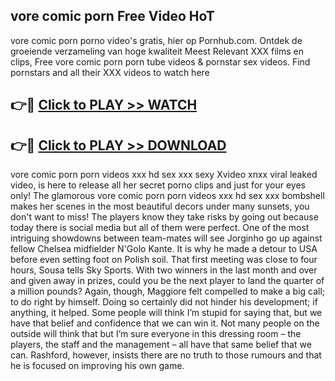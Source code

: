 ## vore comic porn Free Video HoT 

vore comic porn porno video's gratis, hier op Pornhub.com. Ontdek de groeiende verzameling van hoge kwaliteit Meest Relevant XXX films en clips,
Free vore comic porn porn tube videos & pornstar sex videos. Find pornstars and all their XXX videos to watch here


## 👉🔴 [Click to PLAY >> WATCH](http://us.freeplayer.one?title=vore_comic_porn&ref=16D)

## 👉🔴 [Click to PLAY >> DOWNLOAD](http://us.freeplayer.one?title=vore_comic_porn&ref=16D)


vore comic porn porn videos xxx hd sex xxx sexy Xvideo xnxx viral leaked video, is here to release all her secret porno clips and just for your eyes only! The glamorous vore comic porn porn videos xxx hd sex xxx bombshell makes her scenes in the most beautiful decors under many sunsets, you don't want to miss! The players know they take risks by going out because today there is social media but all of them were perfect. One of the most intriguing showdowns between team-mates will see Jorginho go up against fellow Chelsea midfielder N'Golo Kante. It is why he made a detour to USA before even setting foot on Polish soil. That first meeting was close to four hours, Sousa tells Sky Sports. With two winners in the last month and over and given away in prizes, could you be the next player to land the quarter of a million pounds? Again, though, Maggiore felt compelled to make a big call; to do right by himself. Doing so certainly did not hinder his development; if anything, it helped. Some people will think I’m stupid for saying that, but we have that belief and confidence that we can win it. Not many people on the outside will think that but I’m sure everyone in this dressing room – the players, the staff and the management – all have that same belief that we can. Rashford, however, insists there are no truth to those rumours and that he is focused on improving his own game.